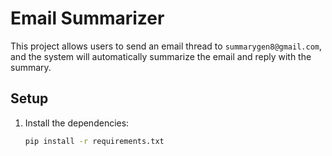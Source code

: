 # Email Summarizer

This project allows users to send an email thread to `summarygen8@gmail.com`, and the system will automatically summarize the email and reply with the summary.

## Setup

1. Install the dependencies:
   ```bash
   pip install -r requirements.txt
